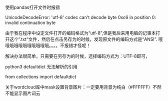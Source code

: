 使用pandas打开文件时报错


UnicodeDecodeError: 'utf-8' codec can't decode byte 0xc6 in position 0: invalid continuation byte


由于我在程序中设定文件打开的编码格式为“utf-8”,但是我后来用电脑的记事本打开这个”.txt”文件，然后在点击另存为的时候，发现原文件的编码方式是“ANSI”. 哦哦哦哦哦哦哦哦哦哦哦。。。。不报错才怪呢！


解决办法很简单，只需要在另存为的时候，选择编码方式为：UTF-8即可，



python3 defaultdict 无法解析的引用


from collections import defaultdict



关于wordcloud库中mask设置背景图片：一定要用背景为纯白（#FFFFFF）不然  不能显示图片词云
